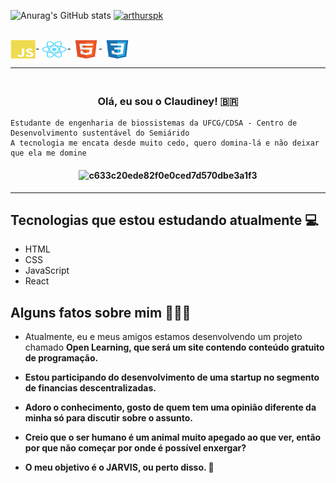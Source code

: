   <!-- <span style="height ">
![Anurag's GitHub stats](https://github-readme-stats.vercel.app/api?username=claudineyce&show_icons=true&theme=tokyonight)
</span> -->

![Anurag's GitHub stats](https://github-readme-stats.vercel.app/api?username=claudineyce&show_icons=true&theme=tokyonight)
[![arthurspk](https://github-readme-stats.vercel.app/api/top-langs/?username=claudineyce&hide=html&layout=compact=true&theme=tokyonight)](https://github.com/claudineyce/)
  
  
  <div style="display: inline_block"><br>
  <img align="center" alt="Rafa-Js" height="30" width="40" src="https://raw.githubusercontent.com/devicons/devicon/master/icons/javascript/javascript-plain.svg">-
  <img align="center" alt="Rafa-React" height="30" width="40" src="https://raw.githubusercontent.com/devicons/devicon/master/icons/react/react-original.svg">-
  <img align="center" alt="Rafa-HTML" height="30" width="40" src="https://raw.githubusercontent.com/devicons/devicon/master/icons/html5/html5-original.svg">-
  <img align="center" alt="Rafa-CSS" height="30" width="40" src="https://raw.githubusercontent.com/devicons/devicon/master/icons/css3/css3-original.svg">
</div>
<hr>
</h4>
<h3 align="center">  <br>
Olá, eu sou o Claudiney! 🇧🇷
<br></h3>

```
Estudante de engenharia de biossistemas da UFCG/CDSA - Centro de Desenvolvimento sustentável do Semiárido
A tecnologia me encata desde muito cedo, quero domina-lá e não deixar que ela me domine

```
<h4 align="center">
 
![c633c20ede82f0e0ced7d570dbe3a1f3](https://i.pinimg.com/originals/c3/06/0e/c3060ef9535e875edf92ac7c3f34640b.gif)
</h4>
<hr>


## Tecnologias que estou estudando atualmente 💻

  - HTML
  - CSS
  - JavaScript
  - React
  
## Alguns fatos sobre mim 👨🏻‍💻

- Atualmente, eu e meus amigos estamos desenvolvendo um projeto chamado <b>Open Learning<b>, que será um site contendo conteúdo gratuito de programação.
- Estou participando do desenvolvimento de uma startup no segmento de financias descentralizadas.

- Adoro o conhecimento, gosto de quem tem uma opinião diferente da minha só para discutir sobre o assunto.

- Creio que o ser humano é um animal muito apegado ao que ver, então por que não começar por onde é possível enxergar? 
  
- O meu objetivo é o JARVIS, ou perto disso. 🙂
